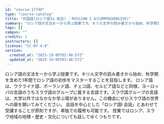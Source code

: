 ```yaml
---
id: "course:17740"
type: "course-catalog"
title: "外国語(ロシア語Ia 総合) ／RUSSIAN I A(COMPREHENSIVE)"
summary: "ロシア語の文法を一から学ぶ授業です。キリル文字の読み書きから始め、秋学期を含めた1年間でロシア語の初歩をマスターすることを目指します。 ロシア語は、ウクライナ語、ポーランド語、チェコ語、セルビア語などと同様、ヨーロッパの言語のうちスラヴ語の…"
tags: []
campus: ""
credits: 1
instructors: []
license: "CC-BY-4.0"
version:
  created_at: "2025-10-09T03:48:57Z"
  updated_at: "2025-10-09T03:48:57Z"
---
```

ロシア語の文法を一から学ぶ授業です。キリル文字の読み書きから始め、秋学期を含めた1年間でロシア語の初歩をマスターすることを目指します。 ロシア語は、ウクライナ語、ポーランド語、チェコ語、セルビア語などと同様、ヨーロッパの言語のうちスラヴ語のグループに属する言語です。スラヴ語グループの言語は、大学以外ではなかなか学ぶ場がありません。この機会にぜひスラヴ語の世界への扉を開いてみてください。 会話を中心とした「ロシア語I 会話」とあわせて受講することが原則ですが、単独での履修も可能です。 授業ではロシア、スラヴ地域の地理・歴史・文化についても話してゆくつもりです。
